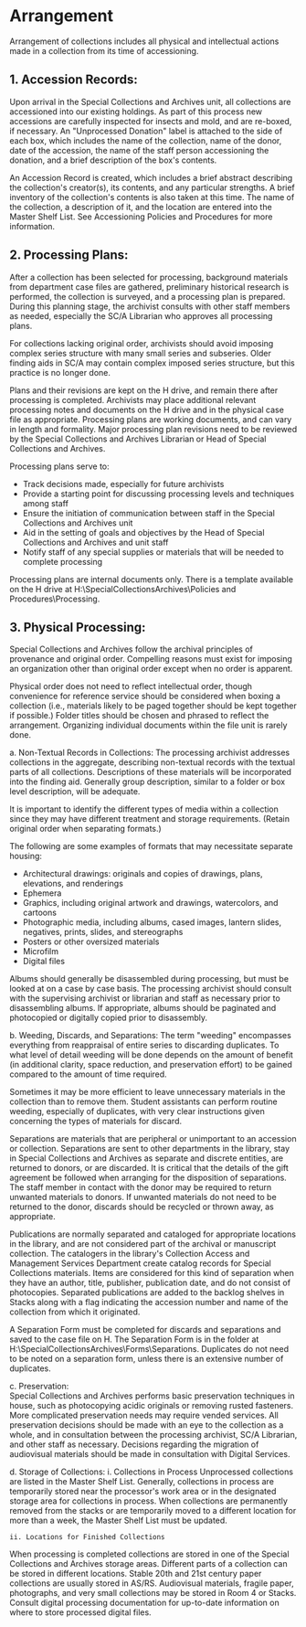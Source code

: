 # Arrangement
Arrangement of collections includes all physical and intellectual actions made in a collection from its time of accessioning.

## 1. Accession Records:
Upon arrival in the Special Collections and Archives unit, all collections are accessioned into our existing holdings. As part of this process new accessions are carefully inspected for insects and mold, and are re-boxed, if necessary. An "Unprocessed Donation" label is attached to the side of each box, which includes the name of the collection, name of the donor, date of the accession, the name of the staff person accessioning the donation, and a brief description of the box's contents.

An Accession Record is created, which includes a brief abstract describing the collection's creator(s), its contents, and any particular strengths. A brief inventory of the collection's contents is also taken at this time. The name of the collection, a description of it, and the location are entered into the Master Shelf List. See Accessioning Policies and Procedures for more information.  

## 2. Processing Plans:
After a collection has been selected for processing, background materials from department case files are gathered, preliminary historical research is performed, the collection is surveyed, and a processing plan is prepared. During this planning stage, the archivist consults with other staff members as needed, especially the SC/A Librarian who approves all processing plans. 

For collections lacking original order, archivists should avoid imposing complex series structure with many small series and subseries. Older finding aids in SC/A may contain complex imposed series structure, but this practice is no longer done.

Plans and their revisions are kept on the H drive, and remain there after processing is completed. Archivists may place additional relevant processing notes and documents on the H drive and in the physical case file as appropriate. Processing plans are working documents, and can vary in length and formality. Major processing plan revisions need to be reviewed by the Special Collections and Archives Librarian or Head of Special Collections and Archives.      

Processing plans serve to:
- Track decisions made, especially for future archivists
- Provide a starting point for discussing processing levels and techniques among staff
- Ensure the initiation of communication between staff in the Special Collections and Archives unit
- Aid in the setting of goals and objectives by the Head of Special Collections and Archives and  unit staff
- Notify staff of any special supplies or materials that will be needed to complete processing 

Processing plans are internal documents only. There is a template available on the H drive at H:\SpecialCollectionsArchives\Policies and Procedures\Processing. 

## 3. Physical Processing:   
Special Collections and Archives follow the archival principles of provenance and original order. Compelling reasons must exist for imposing an organization other than original order except when no order is apparent.

Physical order does not need to reflect intellectual order, though convenience for reference service should be considered when boxing a collection (i.e., materials likely to be paged together should be kept together if possible.) Folder titles should be chosen and phrased to reflect the arrangement.   Organizing individual documents within the file unit is rarely done.

a. Non-Textual Records in Collections:
The processing archivist addresses collections in the aggregate, describing non-textual records with the textual parts of all collections. Descriptions of these materials will be incorporated into the finding aid. Generally group description, similar to a folder or box level description, will be adequate.

It is important to identify the different types of media within a collection since they may have different treatment and storage requirements. (Retain original order when separating formats.)

The following are some examples of formats that may necessitate separate housing:
- Architectural drawings: originals and copies of drawings, plans, elevations, and renderings
- Ephemera
- Graphics, including original artwork and drawings, watercolors, and cartoons
- Photographic media, including albums, cased images, lantern slides, negatives, prints, slides, and stereographs
- Posters or other oversized materials
- Microfilm
- Digital files  

Albums should generally be disassembled during processing, but must be looked at on a case by case basis. The processing archivist should consult with the supervising archivist or librarian and staff as necessary prior to disassembling albums. If appropriate, albums should be paginated and photocopied or digitally copied prior to disassembly.  

b. Weeding, Discards, and Separations:
The term "weeding" encompasses everything from reappraisal of entire series to discarding duplicates. To what level of detail weeding will be done depends on the amount of benefit (in additional clarity, space reduction, and preservation effort) to be gained compared to the amount of time required.

Sometimes it may be more efficient to leave unnecessary materials in the collection than to remove them. Student assistants can perform routine weeding, especially of duplicates, with very clear instructions given concerning the types of materials for discard.

Separations are materials that are peripheral or unimportant to an accession or collection. Separations are sent to other departments in the library, stay in Special Collections and Archives as separate and discrete entities, are returned to donors, or are discarded. It is critical that the details of the gift agreement be followed when arranging for the disposition of separations. The staff member in contact with the donor may be required to return unwanted materials to donors. If unwanted materials do not need to be returned to the donor, discards should be recycled or thrown away, as appropriate.

Publications are normally separated and cataloged for appropriate locations in the library, and are not considered part of the archival or manuscript collection. The catalogers in the library's Collection Access and Management Services Department create catalog records for Special Collections materials. Items are considered for this kind of separation when they have an author, title, publisher, publication date, and do not consist of photocopies.    Separated publications are added to the backlog shelves in Stacks along with a flag indicating the accession number and name of the collection from which it originated.

A Separation Form must be completed for discards and separations and saved to the case file on H. The Separation Form is in the folder at H:\SpecialCollectionsArchives\Forms\Separations. Duplicates do not need to be noted on a separation form, unless there is an extensive number of duplicates.

c. Preservation:  
Special Collections and Archives performs basic preservation techniques in house, such as photocopying acidic originals or removing rusted fasteners. More complicated preservation needs may require vended services. All preservation decisions should be made with an eye to the collection as a whole, and in consultation between the processing archivist, SC/A Librarian, and other staff as necessary. Decisions regarding the migration of audiovisual materials should be made in consultation with Digital Services.

d. Storage of Collections:
i. Collections in Process
Unprocessed collections are listed in the Master Shelf List. Generally, collections in process are temporarily stored near the processor's work area or in the designated storage area for collections in process. When collections are permanently removed from the stacks or are temporarily moved to a different location for more than a week, the Master Shelf List must be updated.

	ii. Locations for Finished Collections
When processing is completed collections are stored in one of the Special Collections and Archives storage areas. Different parts of a collection can be stored in different locations. Stable 20th and 21st century paper collections are usually stored in AS/RS. Audiovisual materials, fragile paper, photographs, and very small collections may be stored in Room 4 or Stacks.      Consult digital processing documentation for up-to-date information on where to store processed digital files.
